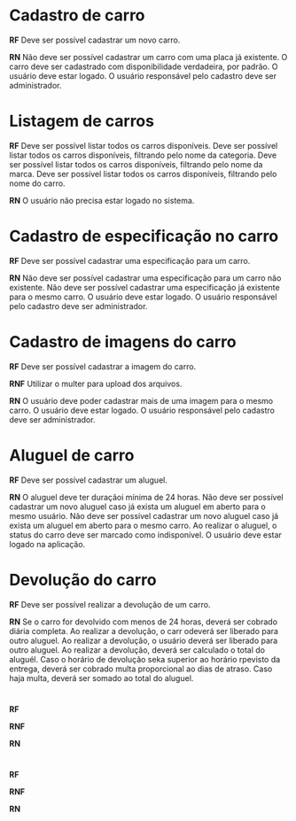 # Cadastro de carro

**RF** 
Deve ser possível cadastrar um novo carro.

**RN**
Não deve ser possível cadastrar um carro com uma placa já existente.
O carro deve ser cadastrado com disponibilidade verdadeira, por padrão.
O usuário deve estar logado.
O usuário responsável pelo cadastro deve ser administrador.

# Listagem de carros

**RF** 
Deve ser possível listar todos os carros disponíveis.
Deve ser possível listar todos os carros disponíveis, filtrando pelo nome da categoria.
Deve ser possível listar todos os carros disponíveis, filtrando pelo nome da marca.
Deve ser possível listar todos os carros disponíveis, filtrando pelo nome do carro.

**RN**
O usuário não precisa estar logado no sistema.

# Cadastro de especificação no carro

**RF** 
Deve ser possível cadastrar uma especificação para um carro.

**RN**
Não deve ser possível cadastrar uma especificação para um carro não existente.
Não deve ser possível cadastrar uma especificação já existente para o mesmo carro.
O usuário deve estar logado.
O usuário responsável pelo cadastro deve ser administrador.


# Cadastro de imagens do carro

**RF** 
Deve ser possível cadastrar a imagem do carro.

**RNF** 
Utilizar o multer para upload dos arquivos.

**RN**
O usuário deve poder cadastrar mais de uma imagem para o mesmo carro.
O usuário deve estar logado.
O usuário responsável pelo cadastro deve ser administrador.


# Aluguel de carro

**RF** 
Deve ser possível cadastrar um aluguel.

**RN**
O aluguel deve ter duraçãoi mínima de 24 horas.
Não deve ser possível cadastrar um novo aluguel caso já exista um aluguel em aberto para o mesmo usuário.
Não deve ser possível cadastrar um novo aluguel caso já exista um aluguel em aberto para o mesmo carro.
Ao realizar o aluguel, o status do carro deve ser marcado como indisponível.
O usuário deve estar logado na aplicação.

# Devolução do carro

**RF** 
Deve ser possível realizar a devolução de um carro.

**RN**
Se o carro for devolvido com menos de 24 horas, deverá ser cobrado diária completa.
Ao realizar a devolução, o carr odeverá ser liberado para outro aluguel.
Ao realizar a devolução, o usuário deverá ser liberado para outro aluguel.
Ao realizar a devolução, deverá ser calculado o total do aluguél.
Caso o horário de devolução seka superior ao horário rpevisto da entrega, deverá ser cobrado multa proporcional ao dias de atraso.
Caso haja multa, deverá ser somado ao total do aluguel.


# 

**RF** 

**RNF** 

**RN**

# 

**RF** 

**RNF** 

**RN**

